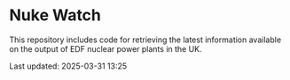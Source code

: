 # Nuke Watch

This repository includes code for retrieving the latest information available on the output of EDF nuclear power plants in the UK.

Last updated: 2025-03-31 13:25